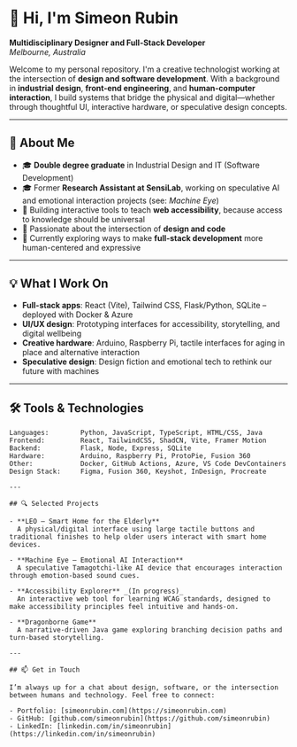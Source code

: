 # 👋 Hi, I'm Simeon Rubin

**Multidisciplinary Designer and Full-Stack Developer**  
_Melbourne, Australia_

Welcome to my personal repository. I'm a creative technologist working at the intersection of **design and software development**. With a background in **industrial design**, **front-end engineering**, and **human-computer interaction**, I build systems that bridge the physical and digital—whether through thoughtful UI, interactive hardware, or speculative design concepts.

---

## 🌱 About Me

- 🎓 **Double degree graduate** in Industrial Design and IT (Software Development)
- 🎓 Former **Research Assistant at SensiLab**, working on speculative AI and emotional interaction projects (see: *Machine Eye*)
- 🧰 Building interactive tools to teach **web accessibility**, because access to knowledge should be universal
- 🧠 Passionate about the intersection of **design and code**
- 🧪 Currently exploring ways to make **full-stack development** more human-centered and expressive

---

## 💡 What I Work On

- **Full-stack apps**: React (Vite), Tailwind CSS, Flask/Python, SQLite – deployed with Docker & Azure
- **UI/UX design**: Prototyping interfaces for accessibility, storytelling, and digital wellbeing
- **Creative hardware**: Arduino, Raspberry Pi, tactile interfaces for aging in place and alternative interaction
- **Speculative design**: Design fiction and emotional tech to rethink our future with machines

---

## 🛠 Tools & Technologies

```text
Languages:        Python, JavaScript, TypeScript, HTML/CSS, Java  
Frontend:         React, TailwindCSS, ShadCN, Vite, Framer Motion  
Backend:          Flask, Node, Express, SQLite  
Hardware:         Arduino, Raspberry Pi, ProtoPie, Fusion 360  
Other:            Docker, GitHub Actions, Azure, VS Code DevContainers  
Design Stack:     Figma, Fusion 360, Keyshot, InDesign, Procreate

---

## 🔍 Selected Projects

- **LEO – Smart Home for the Elderly**  
  A physical/digital interface using large tactile buttons and traditional finishes to help older users interact with smart home devices.

- **Machine Eye – Emotional AI Interaction**  
  A speculative Tamagotchi-like AI device that encourages interaction through emotion-based sound cues.

- **Accessibility Explorer** _(In progress)_  
  An interactive web tool for learning WCAG standards, designed to make accessibility principles feel intuitive and hands-on.

- **Dragonborne Game**  
  A narrative-driven Java game exploring branching decision paths and turn-based storytelling.

---

## 📫 Get in Touch

I’m always up for a chat about design, software, or the intersection between humans and technology. Feel free to connect:

- Portfolio: [simeonrubin.com](https://simeonrubin.com)  
- GitHub: [github.com/simeonrubin](https://github.com/simeonrubin)  
- LinkedIn: [linkedin.com/in/simeonrubin](https://linkedin.com/in/simeonrubin)
